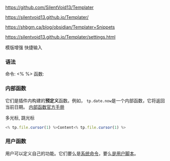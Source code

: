 

https://github.com/SilentVoid13/Templater

https://silentvoid13.github.io/Templater/

https://shbgm.ca/blog/obsidian/Templater+Snippets

https://silentvoid13.github.io/Templater/settings.html


模版增强
快捷输入
### 语法
命令: <%  %>
函数: 



### 内部函数
它们是插件内构建的**预定义**函数。例如， `tp.date.now`是一个内部函数，它将返回当前日期。
[内部函数官方手册](https://silentvoid13.github.io/Templater/internal-functions/overview.html)


多光标, 跳光标
```javascript 
<% tp.file.cursor(1) %>Content<% tp.file.cursor(1) %>
```



### 用户函数

用户可以定义自己的功能。它们要么是[系统命令](https://silentvoid13.github.io/Templater/user-functions/system-user-functions.html)，要么[是用户脚本](https://silentvoid13.github.io/Templater/user-functions/script-user-functions.html)。